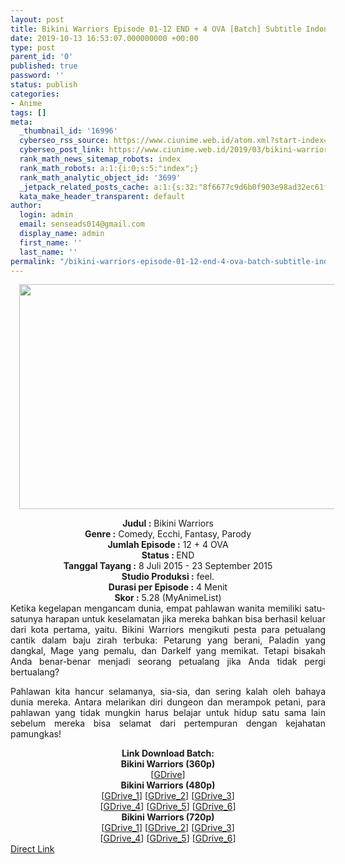 ```yaml
---
layout: post
title: Bikini Warriors Episode 01-12 END + 4 OVA [Batch] Subtitle Indonesia
date: 2019-10-13 16:53:07.000000000 +00:00
type: post
parent_id: '0'
published: true
password: ''
status: publish
categories:
- Anime
tags: []
meta:
  _thumbnail_id: '16996'
  cyberseo_rss_source: https://www.ciunime.web.id/atom.xml?start-index=2551&max-results=150
  cyberseo_post_link: https://www.ciunime.web.id/2019/03/bikini-warriors-episode-01-12-end-batch.html
  rank_math_news_sitemap_robots: index
  rank_math_robots: a:1:{i:0;s:5:"index";}
  rank_math_analytic_object_id: '3699'
  _jetpack_related_posts_cache: a:1:{s:32:"8f6677c9d6b0f903e98ad32ec61f8deb";a:2:{s:7:"expires";i:1657221176;s:7:"payload";a:0:{}}}
  kata_make_header_transparent: default
author:
  login: admin
  email: senseads014@gmail.com
  display_name: admin
  first_name: ''
  last_name: ''
permalink: "/bikini-warriors-episode-01-12-end-4-ova-batch-subtitle-indonesia/"
---
```

<div class="separator" style="clear: both; text-align: center;"><a href="https://4.bp.blogspot.com/-ZvKS36AzFss/XJ9wEKrLL9I/AAAAAAAAK2A/RUmEtz4YHuIy5DXzDahJtEsO20BvOU8UwCLcBGAs/s1600/Bikini%2BWarriors.jpg" imageanchor="1" style="margin-left: 1em; margin-right: 1em;"><img border="0" data-original-height="720" data-original-width="1280" height="360" src="{{ site.baseurl }}/assets/2019/10/Bikini%2BWarriors.jpg" width="640" /></a></div>
<p>
<div style="text-align: center;"><b>Judul</b><b><b> </b>:</b> Bikini Warriors</div>
<div style="text-align: center;"><b><b>Genre :</b></b> Comedy, Ecchi, Fantasy, Parody</div>
<div style="text-align: center;"><b>Jumlah Episode :</b> 12 + 4 OVA<br /><b>Status :&nbsp;</b>END<br /><b>Tanggal Tayang :</b> 8 Juli 2015 - 23 September 2015<br /><b>Studio Produksi :</b> feel.<br /><b>Durasi per Episode :</b> 4 Menit</div>
<div style="text-align: center;"><b>Skor :</b> 5.28 (MyAnimeList)</div>
<div style="text-align: center;"></div>
<div style="text-align: justify;">Ketika kegelapan mengancam dunia, empat pahlawan wanita memiliki satu-satunya harapan untuk keselamatan jika mereka bahkan bisa berhasil keluar dari kota pertama, yaitu. Bikini Warriors mengikuti pesta para petualang cantik dalam baju zirah terbuka: Petarung yang berani, Paladin yang dangkal, Mage yang pemalu, dan Darkelf yang memikat. Tetapi bisakah Anda benar-benar menjadi seorang petualang jika Anda tidak pergi bertualang?</p>
<p>Pahlawan kita hancur selamanya, sia-sia, dan sering kalah oleh bahaya dunia mereka. Antara melarikan diri dungeon dan merampok petani, para pahlawan yang tidak mungkin harus belajar untuk hidup satu sama lain sebelum mereka bisa selamat dari pertempuran dengan kejahatan pamungkas!</p></div>
<div style="text-align: justify;"></div>
<div style="text-align: justify;"></div>
<div style="text-align: center;"><b>Link Download Batch:</b></div>
<div style="text-align: center;">
<div style="text-align: center;"><b>Bikini Warriors&nbsp;(360p)</b></div>
<div style="text-align: center;">[<a href="https://drive.google.com/uc?id=1mhh44bPJtWXw3cbGzFwKrHScgtkdNAk5" target="_blank" rel="noopener">GDrive</a>]</div>
<div style="text-align: center;">
<div style="text-align: center;"><b>Bikini Warriors&nbsp;(480p)</b></div>
<div style="text-align: center;">[<a href="https://drive.google.com/uc?id=16o7btHpTtlkqg2RgZAP3-ot6LIhCiEVP" target="_blank" rel="noopener">GDrive_1</a>] [<a href="https://drive.google.com/uc?id=1uqg1J5Twgw3qrczfVrUzt6N8kREpvR5F" target="_blank" rel="noopener">GDrive_2</a>] [<a href="https://drive.google.com/uc?id=1X25yEE_3M0XyP1fan6TRTa4IPSYIi2p2" target="_blank" rel="noopener">GDrive_3</a>]<br />[<a href="https://drive.google.com/uc?id=1IHcZVmlIO-x8pFfVRmcl3HAPH59Gyu4e" target="_blank" rel="noopener">GDrive_4</a>] [<a href="https://drive.google.com/uc?id=1050cJXJkdsk1RG-W6FNp_Mg6smbNFaPO" target="_blank" rel="noopener">GDrive_5</a>] [<a href="https://drive.google.com/uc?export=download&amp;id=0B-jBW8PbVeQIZ3YyNmFFcGJTT1U" target="_blank" rel="noopener">GDrive_6</a>]</div>
<div style="text-align: center;">
<div style="text-align: center;"><b>Bikini Warriors&nbsp;(720p)</b></div>
<div style="text-align: center;">[<a href="https://drive.google.com/uc?id=1qbwLxW5TEJB5t_Rg0Y3OD667NXb9qfF_" target="_blank" rel="noopener">GDrive_1</a>] [<a href="https://drive.google.com/uc?id=1gbu0CcPwcPRxCqRFavEs5Ad4Z-EmCk5J" target="_blank" rel="noopener">GDrive_2</a>] [<a href="https://drive.google.com/uc?id=1U4pKNBnY6SMEPWFRDKj-JJK0Bv_ngpTd" target="_blank" rel="noopener">GDrive_3</a>]<br />[<span id="goog_979732602"></span><a href="https://drive.google.com/uc?id=1tl5omRLe5QBu2pSvRhRGwnV0-O6PQbX1" target="_blank" rel="noopener">GDrive_4</a><span id="goog_979732603"></span>] [<a href="https://drive.google.com/uc?id=1GeD4ceo6tSWLmwzhRFIjM4qUxDqXjq6W" target="_blank" rel="noopener">GDrive_5</a>] [<a href="https://drive.google.com/uc?export=download&amp;id=0B-jBW8PbVeQITlJlQVpRN0lUbHc" target="_blank" rel="noopener">GDrive_6</a>]</div>
</div>
</div>
</div>
<link rel="stylesheet" href="https://cdnjs.cloudflare.com/ajax/libs/font-awesome/4.7.0/css/font-awesome.min.css" />
<div class="divbtn"> <a href="https://handymansurrender.com/fihup8buzv?key=94550f7ce39444073321dde3b8782f97" class="btn"><i class="fa fa-download"></i> Direct Link</a> </div>
